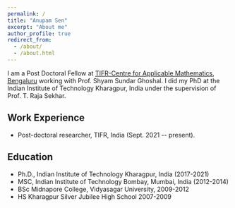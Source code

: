 ```yaml
---
permalink: /
title: "Anupam Sen"
excerpt: "About me"
author_profile: true
redirect_from: 
  - /about/
  - /about.html
---
```


I am a Post Doctoral Fellow at [TIFR-Centre for Applicable Mathematics, Bengaluru](https://www.math.tifrbng.res.in) working with Prof. Shyam Sundar Ghoshal. I did my PhD at the Indian Institute of Technology Kharagpur, India under the supervision of Prof. T. Raja Sekhar.


Work Experience
----------
* Post-doctoral researcher, TIFR, India (Sept. 2021 -- present). 

Education
---------
* Ph.D., Indian Institute of Technology Kharagpur, India (2017-2021)
* MSC, Indian Institute of Technology Bombay, Mumbai, India (2012-2014)
* BSc Midnapore College, Vidyasagar University, 2009-2012
* HS Kharagpur Silver Jubilee High School 2007-2009
  

